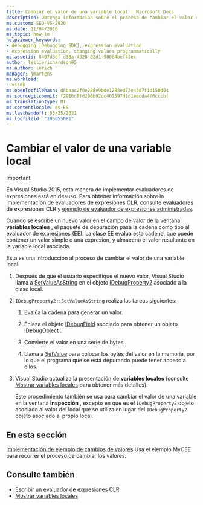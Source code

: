 ```yaml
---
title: Cambiar el valor de una variable local | Microsoft Docs
description: Obtenga información sobre el proceso de cambiar el valor de una variable local cuando se escriba un nuevo valor en el campo de valor de la ventana variables locales.
ms.custom: SEO-VS-2020
ms.date: 11/04/2016
ms.topic: how-to
helpviewer_keywords:
- debugging [Debugging SDK], expression evaluation
- expression evaluation, changing values programmatically
ms.assetid: 8407d3df-d38a-4328-82d1-98084bef43ec
author: leslierichardson95
ms.author: lerich
manager: jmartens
ms.workload:
- vssdk
ms.openlocfilehash: d8baac2f0e288e9bde1288ed72e43d7f1d150d04
ms.sourcegitcommit: f2916d8fd296b92cc402597d1d1eecda4f6cccbf
ms.translationtype: MT
ms.contentlocale: es-ES
ms.lasthandoff: 03/25/2021
ms.locfileid: "105055081"
---
```

# <a name="change-the-value-of-a-local"></a>Cambiar el valor de una variable local
> [!IMPORTANT]
> En Visual Studio 2015, esta manera de implementar evaluadores de expresiones está en desuso. Para obtener información sobre la implementación de evaluadores de expresiones CLR, consulte [evaluadores](https://github.com/Microsoft/ConcordExtensibilitySamples/wiki/CLR-Expression-Evaluators) de expresiones CLR y [ejemplo de evaluador de expresiones administradas](https://github.com/Microsoft/ConcordExtensibilitySamples/wiki/Managed-Expression-Evaluator-Sample).

 Cuando se escribe un nuevo valor en el campo de valor de la ventana **variables locales** , el paquete de depuración pasa la cadena como tipo al evaluador de expresiones (EE). La clase EE evalúa esta cadena, que puede contener un valor simple o una expresión, y almacena el valor resultante en la variable local asociada.

 Esta es una introducción al proceso de cambiar el valor de una variable local:

1. Después de que el usuario especifique el nuevo valor, Visual Studio llama a [SetValueAsString](../../extensibility/debugger/reference/idebugproperty2-setvalueasstring.md) en el objeto [IDebugProperty2](../../extensibility/debugger/reference/idebugproperty2.md) asociado a la clase local.

2. `IDebugProperty2::SetValueAsString` realiza las tareas siguientes:

   1. Evalúa la cadena para generar un valor.

   2. Enlaza el objeto [IDebugField](../../extensibility/debugger/reference/idebugfield.md) asociado para obtener un objeto [IDebugObject](../../extensibility/debugger/reference/idebugobject.md) .

   3. Convierte el valor en una serie de bytes.

   4. Llama a [SetValue](../../extensibility/debugger/reference/idebugobject-setvalue.md) para colocar los bytes del valor en la memoria, por lo que el programa que se está depurando puede tener acceso a ellos.

3. Visual Studio actualiza la presentación de **variables locales** (consulte [Mostrar variables locales](../../extensibility/debugger/displaying-locals.md) para obtener más detalles).

   Este procedimiento también se usa para cambiar el valor de una variable en la ventana **inspección** , excepto en que es el `IDebugProperty2` objeto asociado al valor del local que se utiliza en lugar del `IDebugProperty2` objeto asociado al propio local.

## <a name="in-this-section"></a>En esta sección
 [Implementación de ejemplo de cambios de valores](../../extensibility/debugger/sample-implementation-of-changing-values.md) Usa el ejemplo MyCEE para recorrer el proceso de cambiar los valores.

## <a name="see-also"></a>Consulte también
- [Escribir un evaluador de expresiones CLR](../../extensibility/debugger/writing-a-common-language-runtime-expression-evaluator.md)
- [Mostrar variables locales](../../extensibility/debugger/displaying-locals.md)
